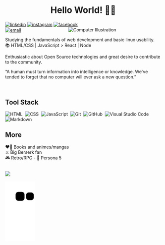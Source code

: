 <h1 align="center">Hello World! 🙋‍♂️</h1>

<a href="https://linkedin.com/in/ryanborel" target="_blank">
  <img align="center" src="https://img.shields.io/badge/-ryanborel-05122A?style=flat&logo=linkedin" alt="linkedin"/>
</a>

<a href="https://instagram.com/ryan.borel" target="_blank">
 <img align="center" src="https://img.shields.io/badge/-ryan.borel-05122A?style=flat&logo=instagram" alt="instagram"/>
</a>

<!-- <a href="https://twitter.com/ryanborel" target="_blank">
  <img align="center" src="https://img.shields.io/badge/-ryanborel-05122A?style=flat&logo=twitter" alt="twitter"/>  
</a> -->

<a href="https://facebook.com/ryangborel" target="_blank">
  <img align="center" src="https://img.shields.io/badge/-ryanborel-05122A?style=flat&logo=facebook" alt="facebook"/>
</a><br>

<a href="mailto:contato@ryanborel.com.br" target="_blank">
  <img align="center" src="https://img.shields.io/badge/-contato@ryanborel.com.br-05122A?style=flat&logo=gmail" alt="email"/>
</a>

<img src="https://user-images.githubusercontent.com/93164668/142193945-3813ab03-822f-49b0-ae4c-78fa4f58f3ba.png" width="300px" align="right" alt="Computer Illustration">

 Studying the fundamentals of web development and basic linux usability.<br>
📚 HTML/CSS | JavaScript > React | Node

Enthusiastic about Open Source technologies and great desire to contribute to the community.

“A human must turn information into intelligence or knowledge. We've tended to forget that no computer will ever ask a new question.”

<br>

## Tool Stack

![HTML](https://img.shields.io/badge/-HTML-05122A?style=flat&logo=HTML5)&nbsp;
![CSS](https://img.shields.io/badge/-CSS-05122A?style=flat&logo=CSS3&logoColor=1572B6)&nbsp;
![JavaScript](https://img.shields.io/badge/-JavaScript-05122A?style=flat&logo=javascript)&nbsp;
![Git](https://img.shields.io/badge/-Git-05122A?style=flat&logo=git)&nbsp;
![GitHub](https://img.shields.io/badge/-GitHub-05122A?style=flat&logo=github)&nbsp;
![Visual Studio Code](https://img.shields.io/badge/-Visual%20Studio%20Code-05122A?style=flat&logo=visual-studio-code&logoColor=007ACC)&nbsp;
![Markdown](https://img.shields.io/badge/-Markdown-05122A?style=flat&logo=markdown)&nbsp;

## More

 ❤️‍🔥 Books and animes/mangas<br>
 ⚔️ Big Berserk fan<br>
 🎮 Retro/RPG - 🥇 Persona 5
 
 ##
 
<div>
  <a href="https://github.com/ryanborel">
  <img height="160em" src="https://github-readme-stats.vercel.app/api?username=ryanborel&show_icons=true&theme=aura&include_all_commits=true&count_private=true"/>
<!--   <img height="160em" src="https://github-readme-stats.vercel.app/api/top-langs/?username=ryanborel&layout=compact&theme=aura"/> -->
</div>

![Snake animation](https://github.com/ryanborel/ryanborel/blob/output/github-contribution-grid-snake.svg)
